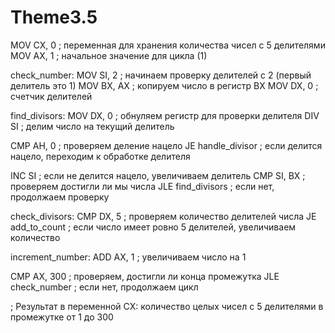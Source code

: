 # Theme3.5
MOV CX, 0 ; переменная для хранения количества чисел с 5 делителями
MOV AX, 1 ; начальное значение для цикла (1)

check_number:
MOV SI, 2 ; начинаем проверку делителей с 2 (первый делитель это 1)
MOV BX, AX ; копируем число в регистр BX
MOV DX, 0 ; счетчик делителей

find_divisors:
MOV DX, 0 ; обнуляем регистр для проверки делителя
DIV SI ; делим число на текущий делитель

CMP AH, 0 ; проверяем деление нацело
JE handle_divisor ; если делится нацело, переходим к обработке делителя

INC SI ; если не делится нацело, увеличиваем делитель
CMP SI, BX ; проверяем достигли ли мы числа
JLE find_divisors ; если нет, продолжаем проверку

check_divisors:
CMP DX, 5 ; проверяем количество делителей числа
JE add_to_count ; если число имеет ровно 5 делителей, увеличиваем количество

increment_number:
ADD AX, 1 ; увеличиваем число на 1

CMP AX, 300 ; проверяем, достигли ли конца промежутка
JLE check_number ; если нет, продолжаем цикл

; Результат в переменной CX: количество целых чисел с 5 делителями в промежутке от 1 до 300
